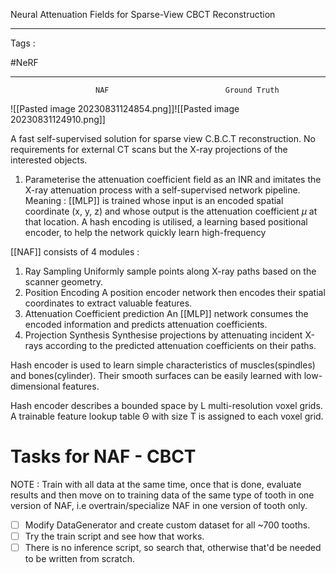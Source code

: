 Neural Attenuation Fields for Sparse-View CBCT Reconstruction


---
Tags :

 #NeRF 

---

                       NAF                          Ground Truth

![[Pasted image 20230831124854.png]]![[Pasted image 20230831124910.png]]

A fast self-supervised solution for sparse view C.B.C.T reconstruction.
No requirements for external CT scans but the X-ray projections of the interested objects.

1. Parameterise the attenuation coefficient field as an INR and imitates the X-ray attenuation process with a self-supervised network pipeline.
	Meaning : [[MLP]] is trained whose input is an encoded spatial coordinate (x, y, z) and whose output is the attenuation coefficient $\mu$ at that location. A hash encoding is utilised, a learning based positional encoder, to help the network quickly learn high-frequency

[[NAF]] consists of 4 modules :
1. Ray Sampling
		Uniformly sample points along X-ray paths based on the scanner geometry.
2. Position Encoding
		A position encoder network then encodes their spatial coordinates to extract valuable features.
3. Attenuation Coefficient prediction
		An [[MLP]] network consumes the encoded information and predicts attenuation coefficients.
4. Projection Synthesis
		Synthesise projections by attenuating incident X-rays according to the predicted attenuation coefficients on their paths.

Hash encoder is used to learn simple characteristics of muscles(spindles) and bones(cylinder). Their smooth surfaces can be easily learned with low-dimensional features.

Hash encoder describes a bounded space by L multi-resolution voxel grids. A trainable feature lookup table Θ with size T is assigned to each voxel grid.

# Tasks for NAF - CBCT

NOTE : Train with all data at the same time, once that is done, evaluate results and then move on to training data of the same type of tooth in one version of NAF, i.e overtrain/specialize NAF in one version of tooth only.
- [ ] Modify DataGenerator and create custom dataset for all ~700 tooths.
- [ ] Try the train script and see how that works.
- [ ] There is no inference script, so search that, otherwise that'd be needed to be written from scratch.